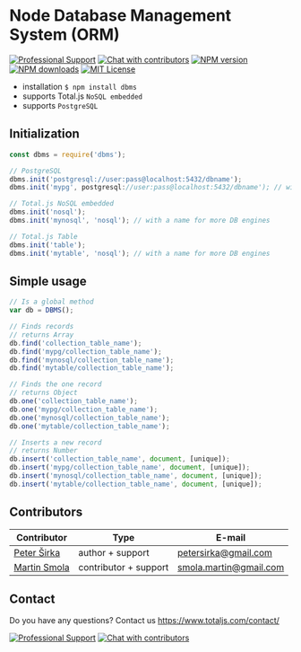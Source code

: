 # Node Database Management System (ORM)

[![Professional Support](https://www.totaljs.com/img/badge-support.svg)](https://www.totaljs.com/support/) [![Chat with contributors](https://www.totaljs.com/img/badge-chat.svg)](https://messenger.totaljs.com) [![NPM version][npm-version-image]][npm-url] [![NPM downloads][npm-downloads-image]][npm-url] [![MIT License][license-image]][license-url]

- installation `$ npm install dbms`
- supports Total.js `NoSQL embedded`
- supports `PostgreSQL`

## Initialization

```javascript
const dbms = require('dbms');

// PostgreSQL
dbms.init('postgresql://user:pass@localhost:5432/dbname');
dbms.init('mypg', postgresql://user:pass@localhost:5432/dbname'); // with a name for more DB engines

// Total.js NoSQL embedded
dbms.init('nosql');
dbms.init('mynosql', 'nosql'); // with a name for more DB engines

// Total.js Table
dbms.init('table');
dbms.init('mytable', 'nosql'); // with a name for more DB engines
```

## Simple usage

```javascript
// Is a global method
var db = DBMS();

// Finds records
// returns Array
db.find('collection_table_name');
db.find('mypg/collection_table_name');
db.find('mynosql/collection_table_name');
db.find('mytable/collection_table_name');

// Finds the one record
// returns Object
db.one('collection_table_name');
db.one('mypg/collection_table_name');
db.one('mynosql/collection_table_name');
db.one('mytable/collection_table_name');

// Inserts a new record
// returns Number
db.insert('collection_table_name', document, [unique]);
db.insert('mypg/collection_table_name', document, [unique]);
db.insert('mynosql/collection_table_name', document, [unique]);
db.insert('mytable/collection_table_name', document, [unique]);


```

## Contributors

| Contributor | Type | E-mail |
|-------------|------|--------|
| [Peter Širka](https://github.com/JozefGula) | author + support | <petersirka@gmail.com> |
| [Martin Smola](https://github.com/molda) | contributor + support | <smola.martin@gmail.com> |

## Contact

Do you have any questions? Contact us <https://www.totaljs.com/contact/>

[![Professional Support](https://www.totaljs.com/img/badge-support.svg)](https://www.totaljs.com/support/) [![Chat with contributors](https://www.totaljs.com/img/badge-chat.svg)](https://messenger.totaljs.com)

[license-image]: https://img.shields.io/badge/license-MIT-blue.svg?style=flat
[license-url]: license.txt

[npm-url]: https://npmjs.org/package/sqlagent
[npm-version-image]: https://img.shields.io/npm/v/sqlagent.svg?style=flat
[npm-downloads-image]: https://img.shields.io/npm/dm/sqlagent.svg?style=flat
